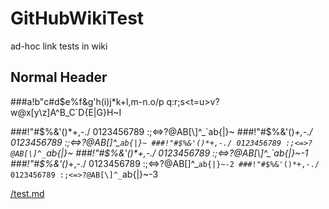 # GitHubWikiTest
ad-hoc link tests in wiki 
## Normal Header

###a!b"c#d$e%f&g'h(i)j*k+l,m-n.o/p q:r;s<t=u>v?w@x[y\z]A^B_C`D{E|G}H~I

###!"#$%&'()*+,-./ 0123456789 :;<=>?@AB[\]^_`ab{|}~
###!"#$%&'()*+,-./ 0123456789 :;<=>?@AB[\]^_`ab{|}~
###!"#$%&'()*+,-./ 0123456789 :;<=>?@AB[\]^_`ab{|}~
###!"#$%&'()*+,-./ 0123456789 :;<=>?@AB[\]^_`ab{|}~-1
###!"#$%&'()*+,-./ 0123456789 :;<=>?@AB[\]^_`ab{|}~-2
###!"#$%&'()*+,-./ 0123456789 :;<=>?@AB[\]^_`ab{|}~-3

[/test.md](/test.md)
